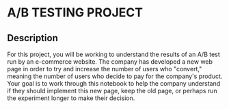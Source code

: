 # A/B TESTING PROJECT

## Description

For this project, you will be working to understand the results of an A/B test run by an e-commerce website. The 
company has developed a new web page in order to try and increase the number of users who "convert," meaning the 
number of users who decide to pay for the company's product. Your goal is to work through this notebook to help 
the company understand if they should implement this new page, keep the old page, or perhaps run the experiment
longer to make their decision.
